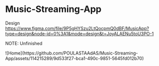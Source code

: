 # Music-Streaming-App

Design https://www.figma.com/file/9P5gHYSzu2LtQocpmQ0dBF/MusicApp?type=design&node-id=0%3A1&mode=design&t=JoyALAENu5toU3PO-1

<p>NOTE: Unfinished</p>
![Home](https://github.com/POULASTAAdAS/Music-Streaming-App/assets/114215289/9d533f27-bca1-490c-9851-5645fd012b70)
